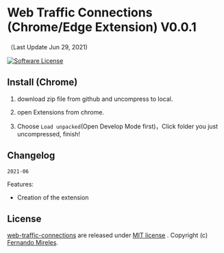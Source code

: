 # Web Traffic Connections (Chrome/Edge Extension) V0.0.1

（Last Update Jun 29, 2021)

[![Software License](https://img.shields.io/badge/license-MIT-brightgreen.svg)](LICENSE)

## Install (Chrome)

1. download zip file from github and uncompress to local.

2. open Extensions from chrome.

3. Choose `Load unpacked`(Open Develop Mode first)，Click folder you just uncompressed, finish!

## Changelog

`2021-06`

Features:
- Creation of the extension

## License

[web-traffic-connections](https://github.com/fernandomireles/web-traffic-connections/) are released under [MIT license](https://github.com/fernandomireles/web-traffic-connections/blob/main/LICENSE) . Copyright (c) [Fernando Mireles](https://github.com/fernandomireles).
